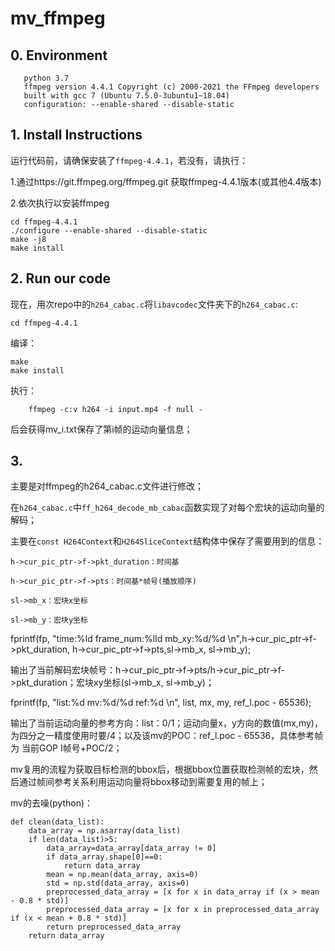 # mv_ffmpeg

## 0. Environment

```OS ubuntu~18.04
   python 3.7
   ffmpeg version 4.4.1 Copyright (c) 2000-2021 the FFmpeg developers
   built with gcc 7 (Ubuntu 7.5.0-3ubuntu1~18.04)
   configuration: --enable-shared --disable-static

```

## 1. Install Instructions

运行代码前，请确保安装了```ffmpeg-4.4.1```，若没有，请执行：

1.通过https://git.ffmpeg.org/ffmpeg.git  获取ffmpeg-4.4.1版本(或其他4.4版本)

2.依次执行以安装ffmpeg

   ```
   cd ffmpeg-4.4.1
   ./configure --enable-shared --disable-static
   make -j8
   make install
   ```   


## 2. Run our code

现在，用次repo中的```h264_cabac.c```将```libavcodec```文件夹下的```h264_cabac.c```:

```cd ffmpeg-4.4.1```

编译：

```
make
make install
```

执行：

```
    ffmpeg -c:v h264 -i input.mp4 -f null - 
```
后会获得mv_i.txt保存了第i帧的运动向量信息；

## 3. 
主要是对ffmpeg的h264_cabac.c文件进行修改；

在```h264_cabac.c```中```ff_h264_decode_mb_cabac```函数实现了对每个宏块的运动向量的解码；

主要在```const H264Context```和```H264SliceContext```结构体中保存了需要用到的信息：

    h->cur_pic_ptr->f->pkt_duration：时间基
    
    h->cur_pic_ptr->f->pts：时间基*帧号(播放顺序)
    
    sl->mb_x：宏块x坐标
    
    sl->mb_y：宏块y坐标
    
fprintf(fp, "time:%ld frame_num:%lld mb_xy:%d/%d \n",h->cur_pic_ptr->f->pkt_duration, h->cur_pic_ptr->f->pts,sl->mb_x, sl->mb_y);

输出了当前解码宏块帧号：h->cur_pic_ptr->f->pts/h->cur_pic_ptr->f->pkt_duration；宏块xy坐标(sl->mb_x, sl->mb_y)；

fprintf(fp, "list:%d mv:%d/%d ref:%d \n", list, mx, my, ref_l.poc - 65536);

输出了当前运动向量的参考方向：list：0/1；运动向量x，y方向的数值(mx,my)，为四分之一精度使用时要/4；以及该mv的POC：ref_l.poc - 65536，具体参考帧为 当前GOP I帧号+POC/2；

mv复用的流程为获取目标检测的bbox后，根据bbox位置获取检测帧的宏块，然后通过帧间参考关系利用运动向量将bbox移动到需要复用的帧上；

mv的去噪(python)：

    def clean(data_list):
        data_array = np.asarray(data_list)
        if len(data_list)>5:
            data_array=data_array[data_array != 0]
            if data_array.shape[0]==0:
                return data_array
            mean = np.mean(data_array, axis=0)
            std = np.std(data_array, axis=0)
            preprocessed_data_array = [x for x in data_array if (x > mean - 0.8 * std)]
            preprocessed_data_array = [x for x in preprocessed_data_array if (x < mean + 0.8 * std)]
            return preprocessed_data_array
        return data_array
